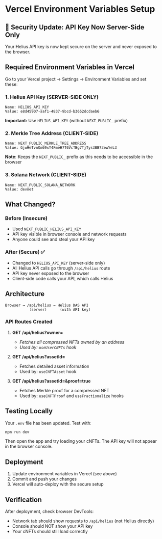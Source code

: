# Vercel Environment Variables Setup

## 🔐 Security Update: API Key Now Server-Side Only

Your Helius API key is now kept secure on the server and never exposed to the browser.

## Required Environment Variables in Vercel

Go to your Vercel project → Settings → Environment Variables and set these:

### 1. Helius API Key (SERVER-SIDE ONLY)
```
Name: HELIUS_API_KEY
Value: e8d45907-aaf1-4837-9bcd-b3652dcdaeb6
```
**Important:** Use `HELIUS_API_KEY` (without `NEXT_PUBLIC_` prefix)

### 2. Merkle Tree Address (CLIENT-SIDE)
```
Name: NEXT_PUBLIC_MERKLE_TREE_ADDRESS
Value: GjwHeTvnQm69xY4FmeH7T6VcTBg7TjTys3BB73ewYeL3
```
**Note:** Keeps the `NEXT_PUBLIC_` prefix as this needs to be accessible in the browser

### 3. Solana Network (CLIENT-SIDE)
```
Name: NEXT_PUBLIC_SOLANA_NETWORK
Value: devnet
```

## What Changed?

### Before (Insecure)
- Used `NEXT_PUBLIC_HELIUS_API_KEY`
- API key visible in browser console and network requests
- Anyone could see and steal your API key

### After (Secure) ✅
- Changed to `HELIUS_API_KEY` (server-side only)
- All Helius API calls go through `/api/helius` route
- API key never exposed to the browser
- Client-side code calls your API, which calls Helius

## Architecture

```
Browser → /api/helius → Helius DAS API
           (server)      (with API key)
```

### API Routes Created

1. **GET /api/helius?owner=<address>**
   - Fetches all compressed NFTs owned by an address
   - Used by: `useUserCNFTs` hook

2. **GET /api/helius?assetId=<id>**
   - Fetches detailed asset information
   - Used by: `useCNFTAsset` hook

3. **GET /api/helius?assetId=<id>&proof=true**
   - Fetches Merkle proof for a compressed NFT
   - Used by: `useCNFTProof` and `useFractionalize` hooks

## Testing Locally

Your `.env` file has been updated. Test with:

```bash
npm run dev
```

Then open the app and try loading your cNFTs. The API key will not appear in the browser console.

## Deployment

1. Update environment variables in Vercel (see above)
2. Commit and push your changes
3. Vercel will auto-deploy with the secure setup

## Verification

After deployment, check browser DevTools:
- Network tab should show requests to `/api/helius` (not Helius directly)
- Console should NOT show your API key
- Your cNFTs should still load correctly
